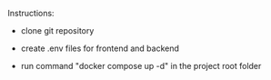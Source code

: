 Instructions:

- clone git repository

- create .env files for frontend and backend

- run command "docker compose up -d" in the project root folder
